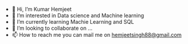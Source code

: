 - 👋 Hi, I’m Kumar Hemjeet
- 👀 I’m interested in Data science and Machine learning
- 🌱 I’m currently learning Machie Learning and SQL
- 💞️ I’m looking to collaborate on ...
- 📫 How to reach me you can mail me on hemjeetsingh88@gmail.com

<!---
Kumar9644/Kumar9644 is a ✨ special ✨ repository because its `README.md` (this file) appears on your GitHub profile.
You can click the Preview link to take a look at your changes.
--->
